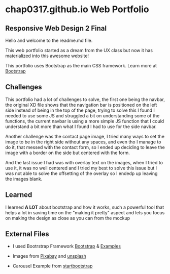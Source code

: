 # chap0317.github.io Web Portfolio

## Responsive Web Design 2 Final

Hello and welcome to the readme.md file.

This web portfolio started as a dream from the UX class but now it has materialized into this awesome website!

This portfolio uses Bootstrap as the main CSS framework. Learn more at [Bootstrap](https://getbootstrap.com/docs/4.0/getting-started/introduction/)

## Challenges

This portfolio had a lot of challenges to solve, the first one being the navbar, the original XD file shows that the navigation bar is positioned on the left side
instead of being in the top of the page, trying to solve this I found I needed to use some JS and struggled a bit on understanding some of the functions, the current
navbar is using a more simple JS function that I could understand a bit more than what I found I had to use for the side navbar.

Another challenge was the contact page image, I tried many ways to set the image to be in the right side without any spaces, and even tho I manage to do it, that messed with
the contact form, so I ended up deciding to leave the image with a border on the side but centered with the form.

And the last issue I had was with overlay text on the images, when I tried to use it, it was no well centered and I tried my best to solve this issue but I was not able
to solve the offsetting of the overlay so I endedp up leaving the images blank.

## Learned

I learned **A LOT** about bootstrap and how it works, such a powerful tool that helps a lot in saving time on the "making it pretty" aspect and lets you focus on 
making the design as close as you can from the mockup

## External Files

* I used Bootrstrap Framework [Bootstrap](https://getbootstrap.com/docs/4.0/getting-started/introduction/) & [Examples](https://getbootstrap.com/docs/4.0/examples/)

* Images from [Pixabay](https://pixabay.com/) and [unsplash](https://unsplash.com/images/stock/royalty-free)

* Carousel Example from [startbootstrap](https://startbootstrap.com/snippets/full-slider/)